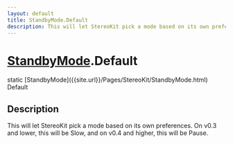 ```yaml
---
layout: default
title: StandbyMode.Default
description: This will let StereoKit pick a mode based on its own preferences. On v0.3 and lower, this will be Slow, and on v0.4 and higher, this will be Pause.
---
```

# [StandbyMode]({{site.url}}/Pages/StereoKit/StandbyMode.html).Default

<div class='signature' markdown='1'>
static [StandbyMode]({{site.url}}/Pages/StereoKit/StandbyMode.html) Default
</div>

## Description
This will let StereoKit pick a mode based on its own preferences. On v0.3
and lower, this will be Slow, and on v0.4 and higher, this will be Pause.

